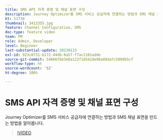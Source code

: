 ```yaml
---
title: SMS API 자격 증명 및 채널 표면 구성
description: Journey Optimizer를 SMS 서비스 공급자에 연결하는 방법과 SMS 채널 표면을 만드는 방법을 알아봅니다.
kt: 11734
thumbnail: 3413355.jpg
feature: Channel Configuration, SMS
doc-type: feature video
team: PM
role: Admin, Developer
level: Beginner
last-substantial-update: 20230123
exl-id: 923c0731-b172-44db-8a57-f7ac2101adde
source-git-commit: 54866fbb3e8a122f10542de98a89da7c5809b5cf
workflow-type: ht
source-wordcount: '52'
ht-degree: 100%

---
```


# SMS API 자격 증명 및 채널 표면 구성

Journey Optimizer를 SMS 서비스 공급자에 연결하는 방법과 SMS 채널 표면을 만드는 방법을 알아봅니다.

>[!VIDEO](https://video.tv.adobe.com/v/3413355?quality=12)
